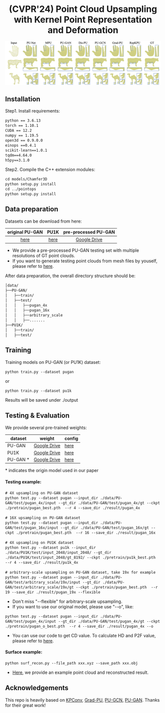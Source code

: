 <div align='center'>
<h1>(CVPR'24) Point Cloud Upsampling with Kernel Point Representation and Deformation</h1>
</div>

![example](./vis.png) 

##  Installation 
Step1. Install requirements:
```
python == 3.6.13
torch == 1.10.1
CUDA == 12.2
numpy == 1.19.5
open3d == 0.9.0.0
einops ==0.4.1
scikit-learn==1.0.1
tqdm==4.64.0
h5py==3.1.0
```
Step2. Compile the C++ extension modules:
```
cd models/Chamfer3D
python setup.py install
cd ../pointops
python setup.py install
```


##  Data preparation 

Datasets can be download from here:

| original PU-GAN | PU1K | pre-processed PU-GAN |
|:-------------:|:---------------:|:-------------:| 
|  [here](https://github.com/liruihui/PU-GAN) | [here](https://github.com/guochengqian/PU-GCN) | [Google Drive](https://drive.google.com/drive/folders/14Rd1jaRvGQHJAWM7q_FgJiL9U8_M30qf?usp=drive_link)  |


* We provide a pre-processed PU-GAN testing set with multiple resolutions of GT point clouds.
* If you want to generate testing point clouds from mesh files by youself, please refer to [here](https://github.com/yunhe20/Grad-PU).

After data preparation, the overall directory structure should be:
```
│data/
├──PU-GAN/
│   ├──train/
│   ├──test/
│   │   ├──pugan_4x
│   │   ├──pugan_16x
│   │   ├──arbitrary_scale
│   │   ├──.......
├──PU1K/
│   ├──train/
│   ├──test/
```

##   Training 


Training models on PU-GAN (or PU1K) dataset:
```
python train.py --dataset pugan
```
or
```
python train.py --dataset pu1k
```
Results will be saved under ./output


##  Testing & Evaluation

We provide several pre-trained weights:

| dataset  | weight | config | 
| --- | --- | --- |
|PU-GAN |  [Google Drive](https://drive.google.com/drive/folders/1Iv2pPePqDXRSiDalrFiDDtJ4WiseCdhZ?usp=drive_link)| [here](https://github.com/EasyRy/RepKPU/blob/main/cfgs/upsampling/pugan_args.py)|
|PU1K | [Google Drive](https://drive.google.com/drive/folders/1IPQJdiwGMSympYFqrnRIhFVTh096vEQc?usp=drive_link)| [here](https://github.com/EasyRy/RepKPU/blob/main/cfgs/upsampling/pu1k_args.py)|
|PU-GAN * |  [Google Drive](https://drive.google.com/drive/folders/1ovbv8edja9o8900bQtb2Md7jEXt4LorL?usp=drive_link)| [here](https://github.com/EasyRy/RepKPU/blob/main/cfgs/upsampling/pugan_paper_args.py)|

\* indicates the origin model used in our paper

#### Testing example:
```
# 4X upsampling on PU-GAN dataset
python test.py --dataset pugan --input_dir ./data/PU-GAN/test/pugan_4x/input --gt_dir ./data/PU-GAN/test/pugan_4x/gt --ckpt ./pretrain/pugan_best.pth  --r 4 --save_dir ./result/pugan_4x

# 16X upsampling on PU-GAN dataset
python test.py --dataset pugan --input_dir ./data/PU-GAN/test/pugan_16x/input --gt_dir ./data/PU-GAN/test/pugan_16x/gt --ckpt ./pretrain/pugan_best.pth  --r 16 --save_dir ./result/pugan_16x

# 4X upsampling on PU1K dataset
python test.py --dataset pu1k --input_dir ./data/PU1K/test/input_2048/input_2048/ --gt_dir ./data/PU1K/test/input_2048/gt_8192/ --ckpt ./pretrain/pu1k_best.pth  --r 4 --save_dir ./result/pu1k_4x

# arbitrary-scale upsampling on PU-GAN dataset, take 19x for example
python test.py --dataset pugan --input_dir ./data/PU-GAN/test/arbitrary_scale/19x/input --gt_dir ./data/PU-GAN/test/arbitrary_scale/19x/gt --ckpt ./pretrain/pugan_best.pth  --r 19 --save_dir ./result/pugan_19x --flexible
```
* Don't miss "--flexible" for arbitrary-scale upsampling.
* If you want to use our original model, please use "--o", like:
```
python test.py --dataset pugan --input_dir ./data/PU-GAN/test/pugan_4x/input --gt_dir ./data/PU-GAN/test/pugan_4x/gt --ckpt ./pretrain/pugan_o_best.pth  --r 4 --save_dir ./result/pugan_4x --o
```
* You can use our code to get CD value. To calculate HD and P2F value, please refer to [here](https://github.com/guochengqian/PU-GCN). 

#### Surface example:
```
python surf_recon.py --file_path xxx.xyz --save_path xxx.obj
```
* [Here](https://drive.google.com/drive/folders/1F62lEPTdMkv99v_1NAD78xvvIVzVhhg5?usp=drive_link), we provide an example point cloud and reconstructed result.
## Acknowledgements
This repo is heavily based on [KPConv](https://github.com/HuguesTHOMAS/KPConv-PyTorch), [Grad-PU](https://github.com/yunhe20/Grad-PU/), [PU-GCN](https://github.com/guochengqian/PU-GCN), [PU-GAN](https://github.com/liruihui/PU-GAN). Thanks for their great work!
